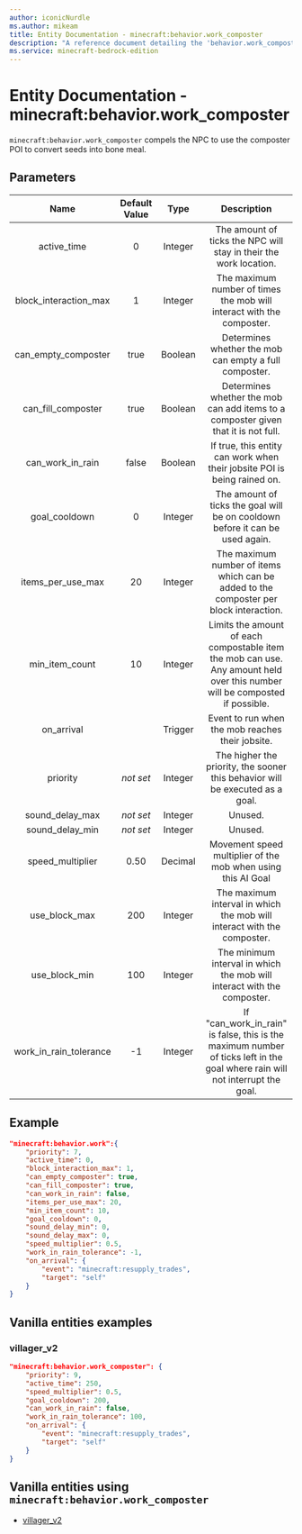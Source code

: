 ```yaml
---
author: iconicNurdle
ms.author: mikeam
title: Entity Documentation - minecraft:behavior.work_composter
description: "A reference document detailing the 'behavior.work_composter' entity goal"
ms.service: minecraft-bedrock-edition
---
```


# Entity Documentation - minecraft:behavior.work_composter

`minecraft:behavior.work_composter` compels the NPC to use the composter POI to convert seeds into bone meal.

## Parameters

| Name| Default Value| Type| Description |
|:-----------:|:-----------:|:-----------:|:-----------:|
| active_time| 0| Integer| The amount of ticks the NPC will stay in their the work location. |
| block_interaction_max| 1| Integer| The maximum number of times the mob will interact with the composter. |
| can_empty_composter| true| Boolean| Determines whether the mob can empty a full composter. |
| can_fill_composter| true| Boolean| Determines whether the mob can add items to a composter given that it is not full. |
| can_work_in_rain| false| Boolean| If true, this entity can work when their jobsite POI is being rained on. |
| goal_cooldown| 0| Integer| The amount of ticks the goal will be on cooldown before it can be used again. |
| items_per_use_max| 20| Integer| The maximum number of items which can be added to the composter per block interaction. |
| min_item_count| 10| Integer| Limits the amount of each compostable item the mob can use. Any amount held over this number will be composted if possible. |
| on_arrival| | Trigger| Event to run when the mob reaches their jobsite. |
| priority|*not set*|Integer|The higher the priority, the sooner this behavior will be executed as a goal.|
| sound_delay_max|*not set*| Integer| Unused. |
| sound_delay_min|*not set*| Integer| Unused. |
| speed_multiplier| 0.50| Decimal| Movement speed multiplier of the mob when using this AI Goal |
| use_block_max| 200| Integer| The maximum interval in which the mob will interact with the composter. |
| use_block_min| 100| Integer| The minimum interval in which the mob will interact with the composter. |
| work_in_rain_tolerance| -1| Integer| If "can_work_in_rain" is false, this is the maximum number of ticks left in the goal where rain will not interrupt the goal. |

## Example

```json
"minecraft:behavior.work":{
    "priority": 7,
    "active_time": 0,
    "block_interaction_max": 1,
    "can_empty_composter": true,
    "can_fill_composter": true,
    "can_work_in_rain": false,
    "items_per_use_max": 20,
    "min_item_count": 10,
    "goal_cooldown": 0,
    "sound_delay_min": 0,
    "sound_delay_max": 0,
    "speed_multiplier": 0.5,
    "work_in_rain_tolerance": -1,
    "on_arrival": {
        "event": "minecraft:resupply_trades",
        "target": "self"
    }
}
```

## Vanilla entities examples

### villager_v2

```json
"minecraft:behavior.work_composter": {
    "priority": 9,
    "active_time": 250,
    "speed_multiplier": 0.5,
    "goal_cooldown": 200,
    "can_work_in_rain": false,
    "work_in_rain_tolerance": 100,
    "on_arrival": {
        "event": "minecraft:resupply_trades",
        "target": "self"
    }
}
```

## Vanilla entities using `minecraft:behavior.work_composter`

- [villager_v2](../../../../Source/VanillaBehaviorPack_Snippets/entities/villager_v2.md)
